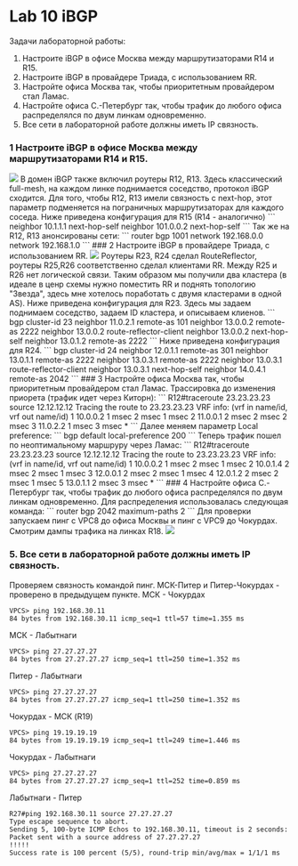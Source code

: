# Lab 10 iBGP

Задачи лабораторной работы:  

1. Настроите iBGP в офисе Москва между маршрутизаторами R14 и R15.
2. Настроите iBGP в провайдере Триада, с использованием RR.
3. Настройте офиса Москва так, чтобы приоритетным провайдером стал Ламас.
4. Настройте офиса С.-Петербург так, чтобы трафик до любого офиса распределялся по двум линкам одновременно.
5. Все сети в лабораторной работе должны иметь IP связность.

### 1 Настроите iBGP в офисе Москва между маршрутизаторами R14 и R15.
<image src="scheme1.png">
В домен iBGP также включил роутеры R12, R13. Здесь классический full-mesh, на каждом линке поднимается соседство, протокол iBGP сходится. Для того, чтобы R12, R13 имели связность с next-hop, этот параметр подменяется на пограничных маршрутизаторах для каждого соседа.
Ниже приведена конфигурация для R15 (R14 - аналогично)
```
 neighbor 10.1.1.1 next-hop-self
 neighbor 101.0.0.2 next-hop-self
```
Так же на R12, R13 анонсированы сети:
```
router bgp 1001
 network 192.168.0.0
 network 192.168.1.0
```
### 2 Настроите iBGP в провайдере Триада, с использованием RR.
<image src="scheme2.png">
Роутеры R23, R24 сделал RouteReflector, роутеры R25,R26 соответственно сделал клиентами RR. Между R25 и R26 нет логической связи. Таким образом мы получили два кластера (в идеале в ценр схемы нужно поместить RR и поднять топологию "Звезда", здесь мне хотелось поработать с двумя кластерами в одной AS).
Ниже приведена конфигурация для R23.
Здесь мы задаем поднимаем соседство, задаем ID кластера, и описываем клиенов.
```
 bgp cluster-id 23
 neighbor 11.0.2.1 remote-as 101
 neighbor 13.0.0.2 remote-as 2222
 neighbor 13.0.0.2 route-reflector-client
 neighbor 13.0.0.2 next-hop-self
 neighbor 13.0.1.2 remote-as 2222
```
Ниже приведена конфигурация для R24.
```
 bgp cluster-id 24
 neighbor 12.0.1.1 remote-as 301
 neighbor 13.0.1.1 remote-as 2222
 neighbor 13.0.3.1 remote-as 2222
 neighbor 13.0.3.1 route-reflector-client
 neighbor 13.0.3.1 next-hop-self
 neighbor 14.0.4.1 remote-as 2042
```
### 3 Настройте офиса Москва так, чтобы приоритетным провайдером стал Ламас.
Трассировка до изменения приорета (трафик идет через Киторн):
```
R12#traceroute 23.23.23.23 source 12.12.12.12
Tracing the route to 23.23.23.23
VRF info: (vrf in name/id, vrf out name/id)
  1 10.0.0.2 1 msec 2 msec 1 msec
  2 11.0.0.1 2 msec 2 msec 2 msec
  3 11.0.2.2 1 msec 3 msec *
```
Далее меняем параметр Local preference:
```
bgp default local-preference 200
```
Теперь трафик пошел по неоптимальному маршруру через Ламас:
```
R12#traceroute 23.23.23.23 source 12.12.12.12
Tracing the route to 23.23.23.23
VRF info: (vrf in name/id, vrf out name/id)
  1 10.0.0.2 1 msec 2 msec 1 msec
  2 10.0.1.4 2 msec 2 msec 1 msec
  3 12.0.0.1 2 msec 2 msec 1 msec
  4 12.0.1.2 2 msec 2 msec 1 msec
  5 13.0.1.1 2 msec 3 msec *
```
### 4 Настройте офиса С.-Петербург так, чтобы трафик до любого офиса распределялся по двум линкам одновременно.
Для распределения использовалась следующая команда:
```
router bgp 2042
 maximum-paths 2
```
Для проверки запускаем пинг с VPC8 до офиса Москвы и пинг с VPC9 до Чокурдах. Смотрим дампы трафика на линках R18.
<image src="scheme3.png">

### 5. Все сети в лабораторной работе должны иметь IP связность.
Проверяем связность командой пинг.
МСК-Питер и Питер-Чокурдах - проверено в предыдущем пункте.
МСК - Чокурдах
```
VPCS> ping 192.168.30.11
84 bytes from 192.168.30.11 icmp_seq=1 ttl=57 time=1.355 ms
```
МСК - Лабытнаги
```
VPCS> ping 27.27.27.27
84 bytes from 27.27.27.27 icmp_seq=1 ttl=250 time=1.352 ms
```
Питер - Лабытнаги
```
VPCS> ping 27.27.27.27
84 bytes from 27.27.27.27 icmp_seq=1 ttl=250 time=1.352 ms
```
Чокурдах - МСК (R19)
```
VPCS> ping 19.19.19.19
84 bytes from 19.19.19.19 icmp_seq=1 ttl=249 time=1.446 ms
```
Чокурдах - Лабытнаги
```
VPCS> ping 27.27.27.27
84 bytes from 27.27.27.27 icmp_seq=1 ttl=252 time=0.859 ms
```
Лабытнаги - Питер
```
R27#ping 192.168.30.11 source 27.27.27.27
Type escape sequence to abort.
Sending 5, 100-byte ICMP Echos to 192.168.30.11, timeout is 2 seconds:
Packet sent with a source address of 27.27.27.27
!!!!!
Success rate is 100 percent (5/5), round-trip min/avg/max = 1/1/1 ms
```



